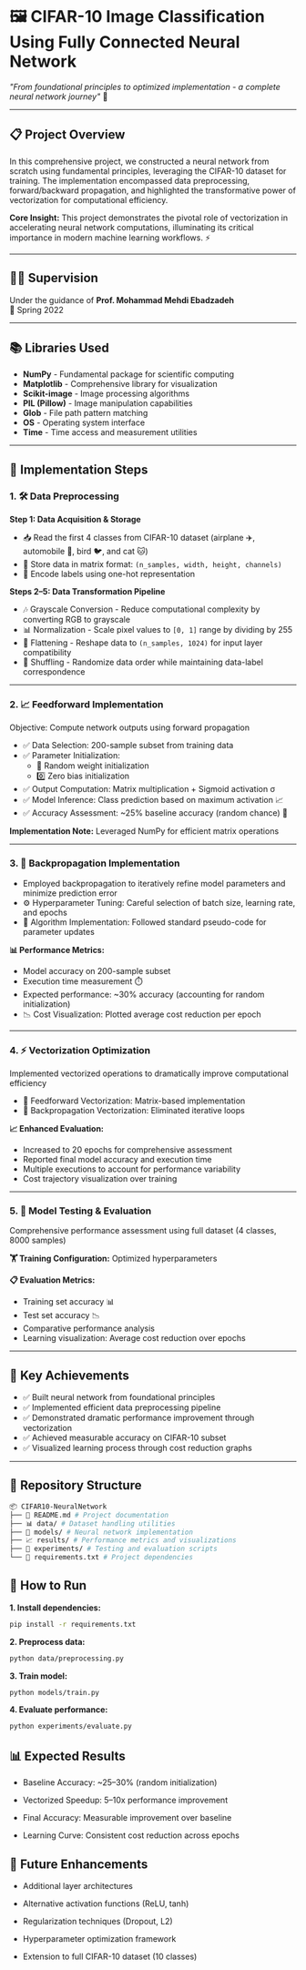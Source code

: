 # 🖼️ CIFAR-10 Image Classification Using Fully Connected Neural Network  
*"From foundational principles to optimized implementation - a complete neural network journey"* 🧠  

---

## 📋 Project Overview  
In this comprehensive project, we constructed a neural network from scratch using fundamental principles, leveraging the CIFAR-10 dataset for training. The implementation encompassed data preprocessing, forward/backward propagation, and highlighted the transformative power of vectorization for computational efficiency.  

**Core Insight:** This project demonstrates the pivotal role of vectorization in accelerating neural network computations, illuminating its critical importance in modern machine learning workflows. ⚡  

---

## 👨‍🏫 Supervision  
Under the guidance of **Prof. Mohammad Mehdi Ebadzadeh**  
📅 Spring 2022  

---

## 📚 Libraries Used  
- **NumPy** - Fundamental package for scientific computing  
- **Matplotlib** - Comprehensive library for visualization  
- **Scikit-image** - Image processing algorithms  
- **PIL (Pillow)** - Image manipulation capabilities  
- **Glob** - File path pattern matching  
- **OS** - Operating system interface  
- **Time** - Time access and measurement utilities  

---

## 🚀 Implementation Steps  

### 1. 🛠️ Data Preprocessing  
**Step 1: Data Acquisition & Storage**  
- 📥 Read the first 4 classes from CIFAR-10 dataset (airplane ✈️, automobile 🚗, bird 🐦, and cat 🐱)  
- 💾 Store data in matrix format: `(n_samples, width, height, channels)`  
- 🔢 Encode labels using one-hot representation  

**Steps 2–5: Data Transformation Pipeline**  
- 🎶 Grayscale Conversion - Reduce computational complexity by converting RGB to grayscale  
- 📊 Normalization - Scale pixel values to `[0, 1]` range by dividing by 255  
- 🧩 Flattening - Reshape data to `(n_samples, 1024)` for input layer compatibility  
- 🔀 Shuffling - Randomize data order while maintaining data-label correspondence  

---

### 2. 📈 Feedforward Implementation  
Objective: Compute network outputs using forward propagation  

- ✅ Data Selection: 200-sample subset from training data  
- ✅ Parameter Initialization:  
  - 🎲 Random weight initialization  
  - 0️⃣ Zero bias initialization  
- ✅ Output Computation: Matrix multiplication + Sigmoid activation σ  
- ✅ Model Inference: Class prediction based on maximum activation 📈  
- ✅ Accuracy Assessment: ~25% baseline accuracy (random chance) 🎯  

**Implementation Note:** Leveraged NumPy for efficient matrix operations  

---

### 3. 🔁 Backpropagation Implementation  
- Employed backpropagation to iteratively refine model parameters and minimize prediction error  
- ⚙️ Hyperparameter Tuning: Careful selection of batch size, learning rate, and epochs  
- 🔧 Algorithm Implementation: Followed standard pseudo-code for parameter updates  

**📊 Performance Metrics:**  
- Model accuracy on 200-sample subset  
- Execution time measurement ⏱️  
- Expected performance: ~30% accuracy (accounting for random initialization)  
- 📉 Cost Visualization: Plotted average cost reduction per epoch  

---

### 4. ⚡ Vectorization Optimization  
Implemented vectorized operations to dramatically improve computational efficiency  

- 🎯 Feedforward Vectorization: Matrix-based implementation  
- 🔄 Backpropagation Vectorization: Eliminated iterative loops  

**📈 Enhanced Evaluation:**  
- Increased to 20 epochs for comprehensive assessment  
- Reported final model accuracy and execution time  
- Multiple executions to account for performance variability  
- Cost trajectory visualization over training  

---

### 5. 🧪 Model Testing & Evaluation  
Comprehensive performance assessment using full dataset (4 classes, 8000 samples)  

**🏋️ Training Configuration:** Optimized hyperparameters  

**📋 Evaluation Metrics:**  
- Training set accuracy 📊  
- Test set accuracy 📉  
- Comparative performance analysis  
- Learning visualization: Average cost reduction over epochs  

---

## 🎯 Key Achievements  
- ✅ Built neural network from foundational principles  
- ✅ Implemented efficient data preprocessing pipeline  
- ✅ Demonstrated dramatic performance improvement through vectorization  
- ✅ Achieved measurable accuracy on CIFAR-10 subset  
- ✅ Visualized learning process through cost reduction graphs  

---

## 📁 Repository Structure  
```bash
📦 CIFAR10-NeuralNetwork
├── 📄 README.md # Project documentation
├── 📊 data/ # Dataset handling utilities
├── 🧠 models/ # Neural network implementation
├── 📈 results/ # Performance metrics and visualizations
├── 🔬 experiments/ # Testing and evaluation scripts
└── 📜 requirements.txt # Project dependencies
```
## 🚀 How to Run  

**1. Install dependencies:**  
```bash
pip install -r requirements.txt
```
**2. Preprocess data:**
``` bash
python data/preprocessing.py
```

**3. Train model:**
``` bash
python models/train.py
```

**4. Evaluate performance:**
```bash
python experiments/evaluate.py
```
## 📊 Expected Results

* Baseline Accuracy: ~25–30% (random initialization)

* Vectorized Speedup: 5–10x performance improvement

* Final Accuracy: Measurable improvement over baseline

* Learning Curve: Consistent cost reduction across epochs

## 🔮 Future Enhancements

* Additional layer architectures

* Alternative activation functions (ReLU, tanh)

* Regularization techniques (Dropout, L2)

* Hyperparameter optimization framework

* Extension to full CIFAR-10 dataset (10 classes)
